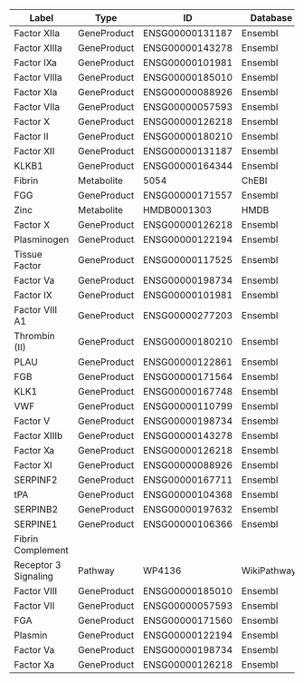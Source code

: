 | Label | Type | ID | Database |
| ---- | ---- | ---- | ---- |
|Factor XIIa | GeneProduct | ENSG00000131187 | Ensembl |
|Factor XIIIa | GeneProduct | ENSG00000143278 | Ensembl |
|Factor IXa | GeneProduct | ENSG00000101981 | Ensembl |
|Factor VIIIa | GeneProduct | ENSG00000185010 | Ensembl |
|Factor XIa | GeneProduct | ENSG00000088926 | Ensembl |
|Factor VIIa | GeneProduct | ENSG00000057593 | Ensembl |
|Factor X | GeneProduct | ENSG00000126218 | Ensembl |
|Factor II | GeneProduct | ENSG00000180210 | Ensembl |
|Factor XII | GeneProduct | ENSG00000131187 | Ensembl |
|KLKB1 | GeneProduct | ENSG00000164344 | Ensembl |
|Fibrin | Metabolite | 5054 | ChEBI |
|FGG | GeneProduct | ENSG00000171557 | Ensembl |
|Zinc | Metabolite | HMDB0001303 | HMDB |
|Factor X | GeneProduct | ENSG00000126218 | Ensembl |
|Plasminogen | GeneProduct | ENSG00000122194 | Ensembl |
|Tissue Factor | GeneProduct | ENSG00000117525 | Ensembl |
|Factor Va | GeneProduct | ENSG00000198734 | Ensembl |
|Factor IX | GeneProduct | ENSG00000101981 | Ensembl |
|Factor VIII A1 | GeneProduct | ENSG00000277203 | Ensembl |
|Thrombin (II) | GeneProduct | ENSG00000180210 | Ensembl |
|PLAU | GeneProduct | ENSG00000122861 | Ensembl |
|FGB | GeneProduct | ENSG00000171564 | Ensembl |
|KLK1 | GeneProduct | ENSG00000167748 | Ensembl |
|VWF | GeneProduct | ENSG00000110799 | Ensembl |
|Factor V | GeneProduct | ENSG00000198734 | Ensembl |
|Factor XIIIb | GeneProduct | ENSG00000143278 | Ensembl |
|Factor Xa | GeneProduct | ENSG00000126218 | Ensembl |
|Factor XI | GeneProduct | ENSG00000088926 | Ensembl |
|SERPINF2 | GeneProduct | ENSG00000167711 | Ensembl |
|tPA | GeneProduct | ENSG00000104368 | Ensembl |
|SERPINB2 | GeneProduct | ENSG00000197632 | Ensembl |
|SERPINE1 | GeneProduct | ENSG00000106366 | Ensembl |
|Fibrin Complement 
Receptor 3 Signaling | Pathway | WP4136 | WikiPathways |
|Factor VIII | GeneProduct | ENSG00000185010 | Ensembl |
|Factor VII | GeneProduct | ENSG00000057593 | Ensembl |
|FGA | GeneProduct | ENSG00000171560 | Ensembl |
|Plasmin | GeneProduct | ENSG00000122194 | Ensembl |
|Factor Va | GeneProduct | ENSG00000198734 | Ensembl |
|Factor Xa | GeneProduct | ENSG00000126218 | Ensembl |
